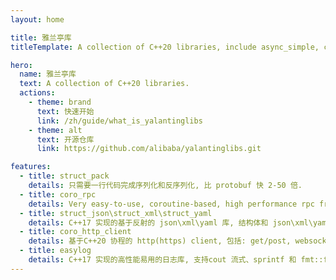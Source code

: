 ```yaml
---
layout: home

title: 雅兰亭库
titleTemplate: A collection of C++20 libraries, include async_simple, coro_rpc and struct_pack.

hero:
  name: 雅兰亭库
  text: A collection of C++20 libraries.
  actions:
    - theme: brand
      text: 快速开始
      link: /zh/guide/what_is_yalantinglibs
    - theme: alt
      text: 开源仓库
      link: https://github.com/alibaba/yalantinglibs.git

features:
  - title: struct_pack
    details: 只需要一行代码完成序列化和反序列化, 比 protobuf 快 2-50 倍.
  - title: coro_rpc
    details: Very easy-to-use, coroutine-based, high performance rpc framework with C++20, more than 2000w qps in echo scene.
  - title: struct_json\struct_xml\struct_yaml
    details: C++17 实现的基于反射的 json\xml\yaml 库, 结构体和 json\xml\yaml 的相互转换.
  - title: coro_http_client
    details: 基于C++20 协程的 http(https) client, 包括: get/post, websocket, multipart file upload, chunked and ranges download etc.
  - title: easylog
    details: C++17 实现的高性能易用的日志库, 支持cout 流式、sprintf 和 fmt::format/std::format 输出.    
---
```

